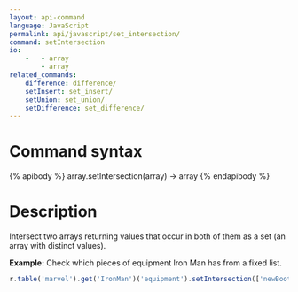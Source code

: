 ```yaml
---
layout: api-command
language: JavaScript
permalink: api/javascript/set_intersection/
command: setIntersection
io:
    -   - array
        - array
related_commands:
    difference: difference/
    setInsert: set_insert/
    setUnion: set_union/
    setDifference: set_difference/
---
```


# Command syntax #

{% apibody %}
array.setIntersection(array) &rarr; array
{% endapibody %}

# Description #

Intersect two arrays returning values that occur in both of them as a set (an array with
distinct values).

__Example:__ Check which pieces of equipment Iron Man has from a fixed list.

```js
r.table('marvel').get('IronMan')('equipment').setIntersection(['newBoots', 'arc_reactor']).run(conn)
```

